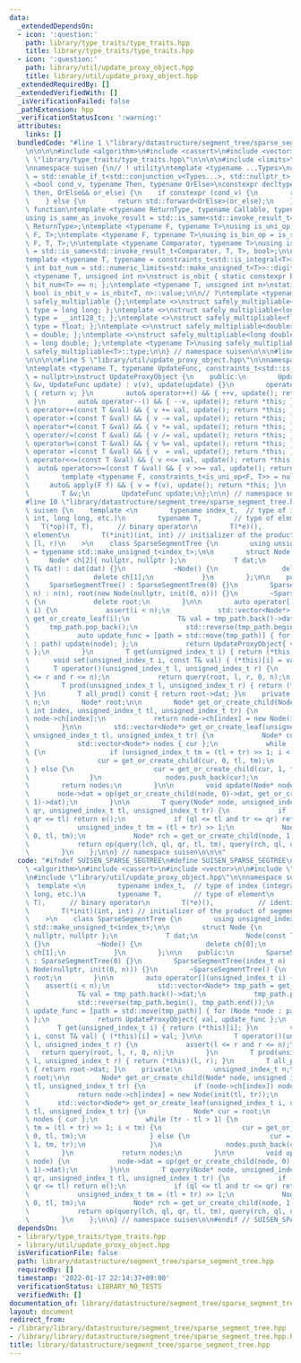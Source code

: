 ```yaml
---
data:
  _extendedDependsOn:
  - icon: ':question:'
    path: library/type_traits/type_traits.hpp
    title: library/type_traits/type_traits.hpp
  - icon: ':question:'
    path: library/util/update_proxy_object.hpp
    title: library/util/update_proxy_object.hpp
  _extendedRequiredBy: []
  _extendedVerifiedWith: []
  _isVerificationFailed: false
  _pathExtension: hpp
  _verificationStatusIcon: ':warning:'
  attributes:
    links: []
  bundledCode: "#line 1 \"library/datastructure/segment_tree/sparse_segment_tree.hpp\"\
    \n\n\n\n#include <algorithm>\n#include <cassert>\n#include <vector>\n\n#line 1\
    \ \"library/type_traits/type_traits.hpp\"\n\n\n\n#include <limits>\n#include <type_traits>\n\
    \nnamespace suisen {\n// ! utility\ntemplate <typename ...Types>\nusing constraints_t\
    \ = std::enable_if_t<std::conjunction_v<Types...>, std::nullptr_t>;\ntemplate\
    \ <bool cond_v, typename Then, typename OrElse>\nconstexpr decltype(auto) constexpr_if(Then&&\
    \ then, OrElse&& or_else) {\n    if constexpr (cond_v) {\n        return std::forward<Then>(then);\n\
    \    } else {\n        return std::forward<OrElse>(or_else);\n    }\n}\n\n// !\
    \ function\ntemplate <typename ReturnType, typename Callable, typename ...Args>\n\
    using is_same_as_invoke_result = std::is_same<std::invoke_result_t<Callable, Args...>,\
    \ ReturnType>;\ntemplate <typename F, typename T>\nusing is_uni_op = is_same_as_invoke_result<T,\
    \ F, T>;\ntemplate <typename F, typename T>\nusing is_bin_op = is_same_as_invoke_result<T,\
    \ F, T, T>;\n\ntemplate <typename Comparator, typename T>\nusing is_comparator\
    \ = std::is_same<std::invoke_result_t<Comparator, T, T>, bool>;\n\n// ! integral\n\
    template <typename T, typename = constraints_t<std::is_integral<T>>>\nconstexpr\
    \ int bit_num = std::numeric_limits<std::make_unsigned_t<T>>::digits;\ntemplate\
    \ <typename T, unsigned int n>\nstruct is_nbit { static constexpr bool value =\
    \ bit_num<T> == n; };\ntemplate <typename T, unsigned int n>\nstatic constexpr\
    \ bool is_nbit_v = is_nbit<T, n>::value;\n\n// ?\ntemplate <typename T>\nstruct\
    \ safely_multipliable {};\ntemplate <>\nstruct safely_multipliable<int> { using\
    \ type = long long; };\ntemplate <>\nstruct safely_multipliable<long long> { using\
    \ type = __int128_t; };\ntemplate <>\nstruct safely_multipliable<float> { using\
    \ type = float; };\ntemplate <>\nstruct safely_multipliable<double> { using type\
    \ = double; };\ntemplate <>\nstruct safely_multipliable<long double> { using type\
    \ = long double; };\ntemplate <typename T>\nusing safely_multipliable_t = typename\
    \ safely_multipliable<T>::type;\n\n} // namespace suisen\n\n\n#line 1 \"library/util/update_proxy_object.hpp\"\
    \n\n\n\n#line 5 \"library/util/update_proxy_object.hpp\"\n\nnamespace suisen {\n\
    \ntemplate <typename T, typename UpdateFunc, constraints_t<std::is_invocable<UpdateFunc>>\
    \ = nullptr>\nstruct UpdateProxyObject {\n    public:\n        UpdateProxyObject(T\
    \ &v, UpdateFunc update) : v(v), update(update) {}\n        operator T() const\
    \ { return v; }\n        auto& operator++() && { ++v, update(); return *this;\
    \ }\n        auto& operator--() && { --v, update(); return *this; }\n        auto&\
    \ operator+=(const T &val) && { v += val, update(); return *this; }\n        auto&\
    \ operator-=(const T &val) && { v -= val, update(); return *this; }\n        auto&\
    \ operator*=(const T &val) && { v *= val, update(); return *this; }\n        auto&\
    \ operator/=(const T &val) && { v /= val, update(); return *this; }\n        auto&\
    \ operator%=(const T &val) && { v %= val, update(); return *this; }\n        auto&\
    \ operator =(const T &val) && { v  = val, update(); return *this; }\n        auto&\
    \ operator<<=(const T &val) && { v <<= val, update(); return *this; }\n      \
    \  auto& operator>>=(const T &val) && { v >>= val, update(); return *this; }\n\
    \        template <typename F, constraints_t<is_uni_op<F, T>> = nullptr>\n   \
    \     auto& apply(F f) && { v = f(v), update(); return *this; }\n    private:\n\
    \        T &v;\n        UpdateFunc update;\n};\n\n} // namespace suisen\n\n\n\
    #line 10 \"library/datastructure/segment_tree/sparse_segment_tree.hpp\"\n\nnamespace\
    \ suisen {\n    template <\n        typename index_t,  // type of index (integral:\
    \ int, long long, etc.)\n        typename T,        // type of element\n     \
    \   T(*op)(T, T),      // binary operator\n        T(*e)(),           // identity\
    \ element\n        T(*init)(int, int) // initializer of the product of segment\
    \ [l, r)\n    >\n    class SparseSegmentTree {\n        using unsigned_index_t\
    \ = typename std::make_unsigned_t<index_t>;\n\n        struct Node {\n       \
    \     Node* ch[2]{ nullptr, nullptr };\n            T dat;\n            Node(const\
    \ T& dat) : dat(dat) {}\n            ~Node() {\n                delete ch[0];\n\
    \                delete ch[1];\n            }\n        };\n\n    public:\n   \
    \     SparseSegmentTree() : SparseSegmentTree(0) {}\n        SparseSegmentTree(index_t\
    \ n) : n(n), root(new Node(nullptr, init(0, n))) {}\n        ~SparseSegmentTree()\
    \ {\n            delete root;\n        }\n\n        auto operator[](unsigned_index_t\
    \ i) {\n            assert(i < n);\n            std::vector<Node*> tmp_path =\
    \ get_or_create_leaf(i);\n            T& val = tmp_path.back()->dat;\n       \
    \     tmp_path.pop_back();\n            std::reverse(tmp_path.begin(), tmp_path.end());\n\
    \            auto update_func = [path = std::move(tmp_path)] { for (Node *node\
    \ : path) update(node); };\n            return UpdateProxyObject{ val, update_func\
    \ };\n        }\n        T get(unsigned_index_t i) { return (*this)[i]; }\n  \
    \      void set(unsigned_index_t i, const T& val) { (*this)[i] = val; }\n\n  \
    \      T operator()(unsigned_index_t l, unsigned_index_t r) {\n            assert(l\
    \ <= r and r <= n);\n            return query(root, l, r, 0, n);\n        }\n\
    \        T prod(unsigned_index_t l, unsigned_index_t r) { return (*this)(l, r);\
    \ }\n        T all_prod() const { return root->dat; }\n    private:\n        unsigned_index_t\
    \ n;\n        Node* root;\n\n        Node* get_or_create_child(Node* node, unsigned\
    \ int index, unsigned_index_t tl, unsigned_index_t tr) {\n            if (node->ch[index])\
    \ node->ch[index];\n            return node->ch[index] = new Node(init(tl, tr));\n\
    \        }\n\n        std::vector<Node*> get_or_create_leaf(unsigned_index_t i,\
    \ unsigned_index_t tl, unsigned_index_t tr) {\n            Node* cur = root;\n\
    \            std::vector<Node*> nodes { cur };\n            while (tr - tl > 1)\
    \ {\n                if (unsigned_index_t tm = (tl + tr) >> 1; i < tm) {\n   \
    \                 cur = get_or_create_child(cur, 0, tl, tm);\n               \
    \ } else {\n                    cur = get_or_create_child(cur, 1, tm, tr);\n \
    \               }\n                nodes.push_back(cur);\n            }\n    \
    \        return nodes;\n        }\n\n        void update(Node* node) {\n     \
    \       node->dat = op(get_or_create_child(node, 0)->dat, get_or_create_child(node,\
    \ 1)->dat);\n        }\n\n        T query(Node* node, unsigned_index_t ql, unsigned_index_t\
    \ qr, unsigned_index_t tl, unsigned_index_t tr) {\n            if (tr <= ql or\
    \ qr <= tl) return e();\n            if (ql <= tl and tr <= qr) return node->dat;\n\
    \            unsigned_index_t tm = (tl + tr) >> 1;\n            Node* lch = get_or_create_child(node,\
    \ 0, tl, tm);\n            Node* rch = get_or_create_child(node, 1, tm, tr);\n\
    \            return op(query(lch, ql, qr, tl, tm), query(rch, ql, qr, tm, tr));\n\
    \        }\n    };\n\n} // namespace suisen\n\n\n"
  code: "#ifndef SUISEN_SPARSE_SEGTREE\n#define SUISEN_SPARSE_SEGTREE\n\n#include\
    \ <algorithm>\n#include <cassert>\n#include <vector>\n\n#include \"library/type_traits/type_traits.hpp\"\
    \n#include \"library/util/update_proxy_object.hpp\"\n\nnamespace suisen {\n  \
    \  template <\n        typename index_t,  // type of index (integral: int, long\
    \ long, etc.)\n        typename T,        // type of element\n        T(*op)(T,\
    \ T),      // binary operator\n        T(*e)(),           // identity element\n\
    \        T(*init)(int, int) // initializer of the product of segment [l, r)\n\
    \    >\n    class SparseSegmentTree {\n        using unsigned_index_t = typename\
    \ std::make_unsigned_t<index_t>;\n\n        struct Node {\n            Node* ch[2]{\
    \ nullptr, nullptr };\n            T dat;\n            Node(const T& dat) : dat(dat)\
    \ {}\n            ~Node() {\n                delete ch[0];\n                delete\
    \ ch[1];\n            }\n        };\n\n    public:\n        SparseSegmentTree()\
    \ : SparseSegmentTree(0) {}\n        SparseSegmentTree(index_t n) : n(n), root(new\
    \ Node(nullptr, init(0, n))) {}\n        ~SparseSegmentTree() {\n            delete\
    \ root;\n        }\n\n        auto operator[](unsigned_index_t i) {\n        \
    \    assert(i < n);\n            std::vector<Node*> tmp_path = get_or_create_leaf(i);\n\
    \            T& val = tmp_path.back()->dat;\n            tmp_path.pop_back();\n\
    \            std::reverse(tmp_path.begin(), tmp_path.end());\n            auto\
    \ update_func = [path = std::move(tmp_path)] { for (Node *node : path) update(node);\
    \ };\n            return UpdateProxyObject{ val, update_func };\n        }\n \
    \       T get(unsigned_index_t i) { return (*this)[i]; }\n        void set(unsigned_index_t\
    \ i, const T& val) { (*this)[i] = val; }\n\n        T operator()(unsigned_index_t\
    \ l, unsigned_index_t r) {\n            assert(l <= r and r <= n);\n         \
    \   return query(root, l, r, 0, n);\n        }\n        T prod(unsigned_index_t\
    \ l, unsigned_index_t r) { return (*this)(l, r); }\n        T all_prod() const\
    \ { return root->dat; }\n    private:\n        unsigned_index_t n;\n        Node*\
    \ root;\n\n        Node* get_or_create_child(Node* node, unsigned int index, unsigned_index_t\
    \ tl, unsigned_index_t tr) {\n            if (node->ch[index]) node->ch[index];\n\
    \            return node->ch[index] = new Node(init(tl, tr));\n        }\n\n \
    \       std::vector<Node*> get_or_create_leaf(unsigned_index_t i, unsigned_index_t\
    \ tl, unsigned_index_t tr) {\n            Node* cur = root;\n            std::vector<Node*>\
    \ nodes { cur };\n            while (tr - tl > 1) {\n                if (unsigned_index_t\
    \ tm = (tl + tr) >> 1; i < tm) {\n                    cur = get_or_create_child(cur,\
    \ 0, tl, tm);\n                } else {\n                    cur = get_or_create_child(cur,\
    \ 1, tm, tr);\n                }\n                nodes.push_back(cur);\n    \
    \        }\n            return nodes;\n        }\n\n        void update(Node*\
    \ node) {\n            node->dat = op(get_or_create_child(node, 0)->dat, get_or_create_child(node,\
    \ 1)->dat);\n        }\n\n        T query(Node* node, unsigned_index_t ql, unsigned_index_t\
    \ qr, unsigned_index_t tl, unsigned_index_t tr) {\n            if (tr <= ql or\
    \ qr <= tl) return e();\n            if (ql <= tl and tr <= qr) return node->dat;\n\
    \            unsigned_index_t tm = (tl + tr) >> 1;\n            Node* lch = get_or_create_child(node,\
    \ 0, tl, tm);\n            Node* rch = get_or_create_child(node, 1, tm, tr);\n\
    \            return op(query(lch, ql, qr, tl, tm), query(rch, ql, qr, tm, tr));\n\
    \        }\n    };\n\n} // namespace suisen\n\n#endif // SUISEN_SPARSE_SEGTREE\n"
  dependsOn:
  - library/type_traits/type_traits.hpp
  - library/util/update_proxy_object.hpp
  isVerificationFile: false
  path: library/datastructure/segment_tree/sparse_segment_tree.hpp
  requiredBy: []
  timestamp: '2022-01-17 22:14:37+09:00'
  verificationStatus: LIBRARY_NO_TESTS
  verifiedWith: []
documentation_of: library/datastructure/segment_tree/sparse_segment_tree.hpp
layout: document
redirect_from:
- /library/library/datastructure/segment_tree/sparse_segment_tree.hpp
- /library/library/datastructure/segment_tree/sparse_segment_tree.hpp.html
title: library/datastructure/segment_tree/sparse_segment_tree.hpp
---
```

